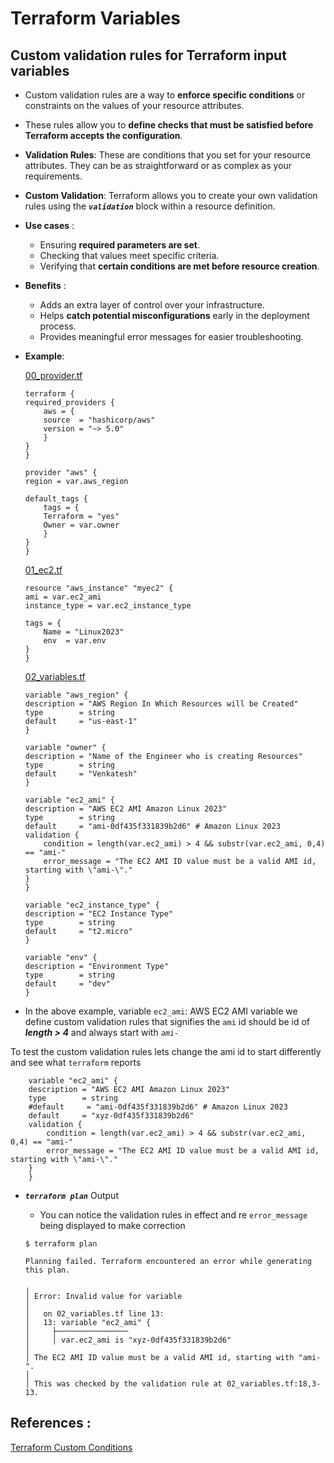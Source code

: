 # Terraform Variables

## Custom validation rules for Terraform input variables


- Custom validation rules are a way to **enforce specific conditions** or constraints on the values of your resource attributes. 

- These rules allow you to **define checks that must be satisfied before Terraform accepts the configuration**.

- **Validation Rules**: These are conditions that you set for your resource attributes. They can be as straightforward or as complex as your requirements.

- **Custom Validation**: Terraform allows you to create your own validation rules using the ***`validation`*** block within a resource definition.

- **Use cases** :
    - Ensuring **required parameters are set**.
    - Checking that values meet specific criteria.
    - Verifying that **certain conditions are met before resource creation**.

- **Benefits** :
    - Adds an extra layer of control over your infrastructure.
    - Helps **catch potential misconfigurations** early in the deployment process.
    - Provides meaningful error messages for easier troubleshooting.

- **Example**:  

    [00_provider.tf](./00_provider.tf)
    ```hcl
    terraform {
    required_providers {
        aws = {
        source  = "hashicorp/aws"
        version = "~> 5.0"
        }
    }
    }

    provider "aws" {
    region = var.aws_region

    default_tags {
        tags = {
        Terraform = "yes"
        Owner = var.owner
        }
    }
    }
    ```

    [01_ec2.tf](./01_ec2.tf)
    ```hcl
    resource "aws_instance" "myec2" {
    ami = var.ec2_ami
    instance_type = var.ec2_instance_type

    tags = {
        Name = "Linux2023"
        env  = var.env
    }
    }
    ```

    [02_variables.tf](./02_variables.tf)
    ```hcl
    variable "aws_region" {
    description = "AWS Region In Which Resources will be Created"
    type        = string
    default     = "us-east-1"
    }

    variable "owner" {
    description = "Name of the Engineer who is creating Resources"
    type        = string
    default     = "Venkatesh"
    }

    variable "ec2_ami" {
    description = "AWS EC2 AMI Amazon Linux 2023"
    type        = string
    default     = "ami-0df435f331839b2d6" # Amazon Linux 2023
    validation {
        condition = length(var.ec2_ami) > 4 && substr(var.ec2_ami, 0,4) == "ami-"
        error_message = "The EC2 AMI ID value must be a valid AMI id, starting with \"ami-\"."
    }
    }

    variable "ec2_instance_type" {
    description = "EC2 Instance Type"
    type        = string
    default     = "t2.micro"
    }

    variable "env" {
    description = "Environment Type"
    type        = string
    default     = "dev"
    }
    ```


- In the above example,
    variable `ec2_ami`: AWS EC2 AMI variable we define custom validation rules that signifies the `ami` id should be id of ***length > 4*** and always start with *`ami-`*
    

To test the custom validation rules lets change the ami id to start differently and see what `terraform` reports

```hcl 
    variable "ec2_ami" {
    description = "AWS EC2 AMI Amazon Linux 2023"
    type        = string
    #default     = "ami-0df435f331839b2d6" # Amazon Linux 2023
    default     = "xyz-0df435f331839b2d6"
    validation {
        condition = length(var.ec2_ami) > 4 && substr(var.ec2_ami, 0,4) == "ami-"
        error_message = "The EC2 AMI ID value must be a valid AMI id, starting with \"ami-\"."
    }
    }
   ```


- ***`terraform plan`*** Output

    - You can notice the validation rules in effect and re `error_message` being displayed to make correction  

    ```hcl
    $ terraform plan

    Planning failed. Terraform encountered an error while generating this plan.

    ╷
    │ Error: Invalid value for variable
    │
    │   on 02_variables.tf line 13:
    │   13: variable "ec2_ami" {
    │     ├────────────────
    │     │ var.ec2_ami is "xyz-0df435f331839b2d6"
    │
    │ The EC2 AMI ID value must be a valid AMI id, starting with "ami-".
    │
    │ This was checked by the validation rule at 02_variables.tf:18,3-13.
    ```


## References : 

[Terraform Custom Conditions](https://developer.hashicorp.com/terraform/language/expressions/custom-conditions)


